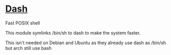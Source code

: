 # [Dash](https://wiki.archlinux.org/index.php/Dash)

Fast POSIX shell

This module symlinks /bin/sh to dash to make the system faster.

This isn't needed on Debian and Ubuntu as they already use dash as /bin/sh but arch still use bash
